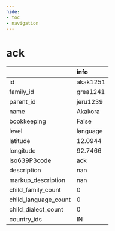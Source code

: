 ```yaml
---
hide:
- toc
- navigation
---
```

# ack
|                      | info     |
|:---------------------|:---------|
| id                   | akak1251 |
| family_id            | grea1241 |
| parent_id            | jeru1239 |
| name                 | Akakora  |
| bookkeeping          | False    |
| level                | language |
| latitude             | 12.0944  |
| longitude            | 92.7466  |
| iso639P3code         | ack      |
| description          | nan      |
| markup_description   | nan      |
| child_family_count   | 0        |
| child_language_count | 0        |
| child_dialect_count  | 0        |
| country_ids          | IN       |